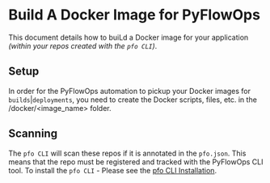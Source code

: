 # Build A Docker Image for PyFlowOps

This document details how to buiLd a Docker image for your application _(within your repos created with the `pfo CLI`)_.

## Setup

In order for the PyFlowOps automation to pickup your Docker images for `builds`|`deployments`, you need to create
the Docker scripts, files, etc. in the <repo>/docker/<image_name> folder.

## Scanning

The `pfo CLI` will scan these repos if it is annotated in the `pfo.json`. This means that the repo must be registered and
tracked with the PyFlowOps CLI tool. To install the `pfo CLI` - Please see the [pfo CLI Installation](http://localhost:8100/src/pfo-cli/#installation).
